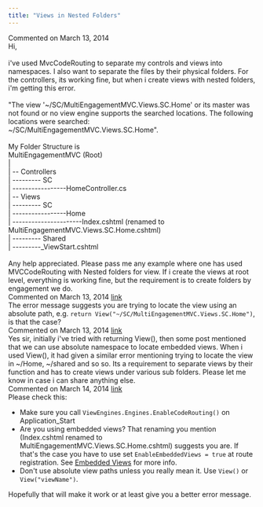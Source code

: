 ```yaml
---
title: "Views in Nested Folders"
---
```

<div id="post1222299" class="discussion-comment op">
   <div class="discussion-header">Commented on 
      <time datetime="2014-03-13T04:37:20.607-07:00" title="2014-03-13T04:37:20.607-07:00">March 13, 2014</time>
   </div>
   <div class="discussion-message">Hi,<br />
<br />
i've used MvcCodeRouting to separate my controls and views into namespaces. I also want to separate the files by their physical folders. For the controllers, its working fine, but when i create views with nested folders, i'm getting this error.<br />
<br />
&quot;The view '~/SC/MultiEngagementMVC.Views.SC.Home' or its master was not found or no view engine supports the searched locations. The following locations were searched:<br />
~/SC/MultiEngagementMVC.Views.SC.Home&quot;.<br />
<br />
My Folder Structure is<br />
MultiEngagementMVC (Root)<br />
|<br />
| -- Controllers<br />
| --------- SC<br />
| -----------------HomeController.cs<br />
| -- Views<br />
| --------- SC<br />
| -----------------Home<br />
| ----------------------Index.cshtml (renamed to MultiEngagementMVC.Views.SC.Home.cshtml)<br />
| --------- Shared<br />
| ---------_ViewStart.cshtml<br />
<br />
Any help appreciated. Please pass me any example where one has used MVCCodeRouting with Nested folders for view. If i create the views at root level, everything is working fine, but the requirement is to create folders by engagement we do.<br />
</div>
</div>
<div id="post1222347" class="discussion-comment">
   <div class="discussion-header">Commented on 
      <time datetime="2014-03-13T07:20:47.05-07:00" title="2014-03-13T07:20:47.05-07:00">March 13, 2014</time> <a href="#post1222347" class="post-link">link</a></div>
   <div class="discussion-message">The error message suggests you are trying to locate the view using an absolute path, e.g. <code>return View(&quot;~/SC/MultiEngagementMVC.Views.SC.Home&quot;)</code>, is that the case?<br />
</div>
</div>
<div id="post1222624" class="discussion-comment">
   <div class="discussion-header">Commented on 
      <time datetime="2014-03-13T22:58:15.093-07:00" title="2014-03-13T22:58:15.093-07:00">March 13, 2014</time> <a href="#post1222624" class="post-link">link</a></div>
   <div class="discussion-message">Yes sir, initially i've tried with returning View(), then some post mentioned that we can use absolute namespace to locate embedded views. When i used View(), it had given a similar error mentioning trying to locate the view in ~/Home, ~/shared and so so. Its a requirement to separate views by their function and has to create views under various sub folders. Please let me know in case i can share anything else.<br />
</div>
</div>
<div id="post1222787" class="discussion-comment">
   <div class="discussion-header">Commented on 
      <time datetime="2014-03-14T07:43:25.76-07:00" title="2014-03-14T07:43:25.76-07:00">March 14, 2014</time> <a href="#post1222787" class="post-link">link</a></div>
   <div class="discussion-message">Please check this:<br />
<ul>
<li>Make sure you call <code>ViewEngines.Engines.EnableCodeRouting()</code> on Application_Start</li>
<li>Are you using embedded views? That renaming you mention (Index.cshtml renamed to MultiEngagementMVC.Views.SC.Home.cshtml) suggests you are. If that's the case you have to use set <code>EnableEmbeddedViews = true</code> at route registration. See <a href="https://github.com/maxtoroq/MvcCodeRouting/tree/master/docs/Embedded-Views.md" rel="nofollow">Embedded Views</a> for more info.</li>
<li>
Don't use absolute view paths unless you really mean it. Use <code>View()</code> or <code>View(&quot;viewName&quot;)</code>.<br />
</li>
</ul>
Hopefully that will make it work or at least give you a better error message.<br />
</div>
</div>